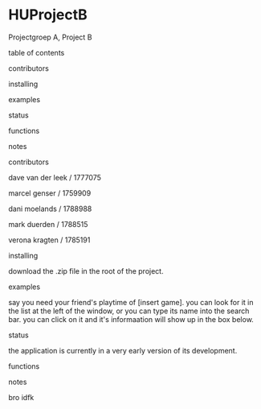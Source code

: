 # HUProjectB
Projectgroep A, Project B


table of contents

contributors

installing

examples

status

functions

notes





contributors

dave van der leek / 1777075 

marcel genser / 1759909

dani moelands / 1788988

mark duerden / 1788515

verona kragten / 1785191




installing


download the .zip file in the root of the project.



examples

say you need your friend's playtime of [insert game]. you can look for it in the list at the left of the window, or you can type its name into the search bar. you can click on it and it's informaation will show up in the box below.

status

the application is currently in a very early version of its development.


functions


notes

bro idfk
